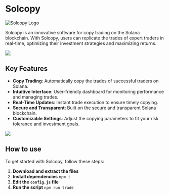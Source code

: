 # Solcopy

![Solcopy Logo](https://i.imgur.com/tVqMiYx.png)

Solcopy is an innovative software for copy trading on the Solana blockchain. With Solcopy, users can replicate the trades of expert traders in real-time, optimizing their investment strategies and maximizing returns.

![](https://github.com/timuruva/realtime-processing/blob/127d46a2edc57ec1449d8976e04f301e3c1997b7/Files/line.gif)


## Key Features

- **Copy Trading**: Automatically copy the trades of successful traders on Solana.
- **Intuitive Interface**: User-friendly dashboard for monitoring performance and managing trades.
- **Real-Time Updates**: Instant trade execution to ensure timely copying.
- **Secure and Transparent**: Built on the secure and transparent Solana blockchain.
- **Customizable Settings**: Adjust the copying parameters to fit your risk tolerance and investment goals.


![](https://github.com/timuruva/realtime-processing/blob/127d46a2edc57ec1449d8976e04f301e3c1997b7/Files/line.gif)

## How to use

To get started with Solcopy, follow these steps:

1. **Download and extract the files**
2. **Install dependencies**
 `npm i`
3. **Edit the `config.js` file**
4. **Run the script**
`npm run trade`

